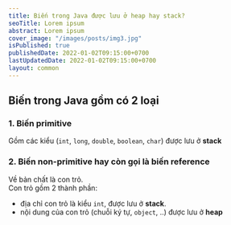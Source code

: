```yaml
---
title: Biến trong Java được lưu ở heap hay stack?
seoTitle: Lorem ipsum
abstract: Lorem ipsum
cover_image: "/images/posts/img3.jpg"
isPublished: true
publishedDate: 2022-01-02T09:15:00+0700
lastUpdatedDate: 2022-01-02T09:15:00+0700
layout: common
---
```


## Biến trong Java gồm có 2 loại

### 1. Biến primitive

Gồm các kiểu (`int`, `long`, `double`, `boolean`, `char`) được lưu ở **stack**

### 2. Biến non-primitive hay còn gọi là biến reference

Về bản chất là con trỏ.  
Con trỏ gồm 2 thành phần:

- địa chỉ con trỏ là kiểu `int`, được lưu ở **stack**.
- nội dung của con trỏ (chuỗi ký tự, `object`, ..) được lưu ở **heap**

